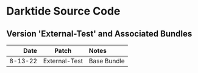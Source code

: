 # Darktide Source Code

Version 'External-Test' and Associated Bundles
-------------------------------------------------------------

Date      |  Patch  | Notes
--------: | :-----: | :--------------
8-13-22   |  External-Test  | Base Bundle